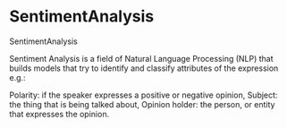 # SentimentAnalysis
SentimentAnalysis


Sentiment Analysis is a field of Natural Language Processing (NLP) that builds models that try to identify and classify attributes of the expression e.g.:

Polarity: if the speaker expresses a positive or negative opinion,
Subject: the thing that is being talked about,
Opinion holder: the person, or entity that expresses the opinion.
